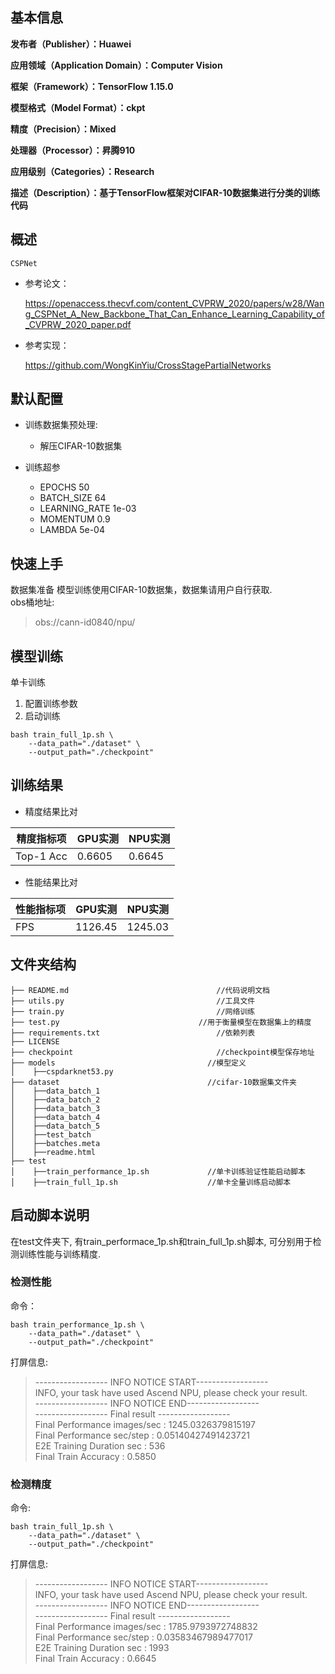 ## 基本信息

**发布者（Publisher）：Huawei**

**应用领域（Application Domain）：Computer Vision**

**框架（Framework）：TensorFlow 1.15.0**

**模型格式（Model Format）：ckpt**

**精度（Precision）：Mixed**

**处理器（Processor）：昇腾910**

**应用级别（Categories）：Research**

**描述（Description）：基于TensorFlow框架对CIFAR-10数据集进行分类的训练代码** 

## 概述

	CSPNet

- 参考论文：

    https://openaccess.thecvf.com/content_CVPRW_2020/papers/w28/Wang_CSPNet_A_New_Backbone_That_Can_Enhance_Learning_Capability_of_CVPRW_2020_paper.pdf

- 参考实现：

    https://github.com/WongKinYiu/CrossStagePartialNetworks


## 默认配置<a name="section91661242121611"></a>

- 训练数据集预处理:
  
  - 解压CIFAR-10数据集
  
- 训练超参

  - EPOCHS    50
  - BATCH_SIZE    64
  - LEARNING_RATE    1e-03
  - MOMENTUM    0.9
  - LAMBDA    5e-04

## 快速上手

数据集准备
模型训练使用CIFAR-10数据集，数据集请用户自行获取.  
obs桶地址:
>obs://cann-id0840/npu/

## 模型训练
单卡训练 

1. 配置训练参数
2. 启动训练
```
bash train_full_1p.sh \    
    --data_path="./dataset" \  
    --output_path="./checkpoint"
```


## 训练结果

- 精度结果比对

|精度指标项|GPU实测|NPU实测|
|---|---|---|
|Top-1 Acc|0.6605|0.6645|

- 性能结果比对  

|性能指标项|GPU实测|NPU实测|
|---|---|---|
|FPS|1126.45|1245.03|


## 文件夹结构

```
├── README.md                                 //代码说明文档
├── utils.py                                  //工具文件
├── train.py                                  //网络训练
├── test.py                               //用于衡量模型在数据集上的精度
├── requirements.txt                          //依赖列表
├── LICENSE                                   
├── checkpoint                                //checkpoint模型保存地址
├── models                                  //模型定义
│    ├──cspdarknet53.py
├── dataset                                 //cifar-10数据集文件夹
│    ├──data_batch_1
│    ├──data_batch_2
│    ├──data_batch_3
│    ├──data_batch_4
│    ├──data_batch_5
│    ├──test_batch
│    ├──batches.meta
│    ├──readme.html
├── test
│    ├──train_performance_1p.sh             //单卡训练验证性能启动脚本
│    ├──train_full_1p.sh                    //单卡全量训练启动脚本

```


## 启动脚本说明
在test文件夹下, 有train_performace_1p.sh和train_full_1p.sh脚本,
可分别用于检测训练性能与训练精度.

### 检测性能
命令：
```
bash train_performance_1p.sh \    
    --data_path="./dataset" \  
    --output_path="./checkpoint"
```
打屏信息:

>------------------ INFO NOTICE START------------------  
>INFO, your task have used Ascend NPU, please check your result.  
>------------------ INFO NOTICE END------------------  
>------------------ Final result ------------------  
>Final Performance images/sec : 1245.0326379815197  
>Final Performance sec/step : 0.05140427491423721  
>E2E Training Duration sec : 536  
>Final Train Accuracy : 0.5850  


### 检测精度
命令:
```
bash train_full_1p.sh \    
    --data_path="./dataset" \  
    --output_path="./checkpoint"
```

打屏信息:
>------------------ INFO NOTICE START------------------  
>INFO, your task have used Ascend NPU, please check your result.  
>------------------ INFO NOTICE END------------------  
>------------------ Final result ------------------  
>Final Performance images/sec : 1785.9793972748832  
>Final Performance sec/step : 0.03583467989477017  
>E2E Training Duration sec : 1993  
>Final Train Accuracy : 0.6645  


